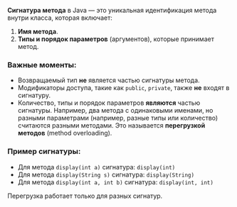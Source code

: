 **Сигнатура метода** в Java — это уникальная идентификация метода внутри класса, которая включает:

1. **Имя метода**.
2. **Типы и порядок параметров** (аргументов), которые принимает метод.

### Важные моменты:

- Возвращаемый тип **не** является частью сигнатуры метода.
- Модификаторы доступа, такие как `public`, `private`, также **не** входят в сигнатуру.
- Количество, типы и порядок параметров **являются** частью сигнатуры. Например, два метода с одинаковыми именами, но разными параметрами (например, разные типы или количество) считаются разными методами. Это называется **перегрузкой методов** (method overloading).

### Пример сигнатуры:

- Для метода `display(int a)` сигнатура: `display(int)`
- Для метода `display(String s)` сигнатура: `display(String)`
- Для метода `display(int a, int b)` сигнатура: `display(int, int)`

Перегрузка работает только для разных сигнатур. 